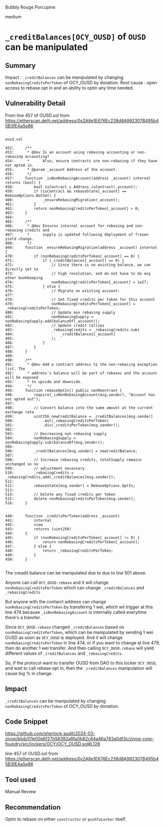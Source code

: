 Bubbly Rouge Porcupine

medium

# `_creditBalances[OCY_OUSD]`  of `OUSD` can be manipulated

## Summary
Impact : `_creditBalances` can be manipulated by changing `nonRebasingCreditsPerToken` of OCY_OUSD by donation.
Root cause : open access to rebase opt in and an ability to optin any time needed.


## Vulnerability Detail

From line 457 of OUSD.sol from https://etherscan.deth.net/address/0x2A8e1E676Ec238d8A992307B495b45B3fEAa5e86

```solidity

ousd.sol

452:     /**
453:      * @dev Is an account using rebasing accounting or non-rebasing accounting?
454:      *      Also, ensure contracts are non-rebasing if they have not opted in.
455:      * @param _account Address of the account.
456:      */
457:     function _isNonRebasingAccount(address _account) internal returns (bool) {
458:         bool isContract = Address.isContract(_account);
459:         if (isContract && rebaseState[_account] == RebaseOptions.NotSet) {
460:             _ensureRebasingMigration(_account);
461:         }
462:         return nonRebasingCreditsPerToken[_account] > 0;
463:     }
464: 
465:     /**
466:      * @dev Ensures internal account for rebasing and non-rebasing credits and
467:      *      supply is updated following deployment of frozen yield change.
468:      */
469:     function _ensureRebasingMigration(address _account) internal {
470:         if (nonRebasingCreditsPerToken[_account] == 0) {
471:             if (_creditBalances[_account] == 0) {
472:                 // Since there is no existing balance, we can directly set to
473:                 // high resolution, and do not have to do any other bookkeeping
474:                 nonRebasingCreditsPerToken[_account] = 1e27;
475:             } else {
476:                 // Migrate an existing account:
477: 
478:                 // Set fixed credits per token for this account
479:                 nonRebasingCreditsPerToken[_account] = _rebasingCreditsPerToken;
480:                 // Update non rebasing supply
481:                 nonRebasingSupply = nonRebasingSupply.add(balanceOf(_account));
482:                 // Update credit tallies
483:                 _rebasingCredits = _rebasingCredits.sub(
484:                     _creditBalances[_account]
485:                 );
486:             }
487:         }
488:     }
489: 
490:     /**
491:      * @dev Add a contract address to the non-rebasing exception list. The
492:      * address's balance will be part of rebases and the account will be exposed
493:      * to upside and downside.
494:      */
495:     function rebaseOptIn() public nonReentrant {
496:         require(_isNonRebasingAccount(msg.sender), "Account has not opted out");
497: 
498:         // Convert balance into the same amount at the current exchange rate
499:         uint256 newCreditBalance = _creditBalances[msg.sender]
500:             .mul(_rebasingCreditsPerToken)
501:             .div(_creditsPerToken(msg.sender));
502: 
503:         // Decreasing non rebasing supply
504:         nonRebasingSupply = nonRebasingSupply.sub(balanceOf(msg.sender));
505: 
506:         _creditBalances[msg.sender] = newCreditBalance;
507: 
508:         // Increase rebasing credits, totalSupply remains unchanged so no
509:         // adjustment necessary
510:         _rebasingCredits = _rebasingCredits.add(_creditBalances[msg.sender]);
511: 
512:         rebaseState[msg.sender] = RebaseOptions.OptIn;
513: 
514:         // Delete any fixed credits per token
515:         delete nonRebasingCreditsPerToken[msg.sender];
516:     }


440:     function _creditsPerToken(address _account)
441:         internal
442:         view
443:         returns (uint256)
444:     {
445:         if (nonRebasingCreditsPerToken[_account] != 0) {
446:             return nonRebasingCreditsPerToken[_account];
447:         } else {
448:             return _rebasingCreditsPerToken;
449:         }
450:     }


```

The creadit balance can be manipulated due to due to line 501 above.

Anyone can call `OCY_OUSD.rebase` and it will change `nonRebasingCreditsPerToken` which can change `_creditBalances` and `_rebasingCredits`

But anyone with the contarct address can change `nonRebasingCreditsPerToken` by transfering 1 wei, which wil trigger at this line 474 because `_isNonRebasingAccount` is internally called everytime there's a transfer.

Since `OCY_OUSD.rebase` changed `_creditBalances` based on `nonRebasingCreditsPerToken`, which can be manipulated by sending 1 wei OUSD as soon as `OCY_OUSD` is deployed. And it will change `nonRebasingCreditsPerToken` in line  474, or if you want to change at line 479, then do another 1 wei transfer. And then calling `OCY_OUSD.rebase` will yield different values of `_creditBalances` and `_rebasingCredits`.


So, if the protocol want to transfer OUSD from DAO to this locker `OCY_OUSD`, and wait to call rebase opt in, then the `_creditBalances` manipulation will cause big % in change.

## Impact
`_creditBalances` can be manipulated by changing `nonRebasingCreditsPerToken` of OCY_OUSD by donation.

## Code Snippet
https://github.com/sherlock-audit/2024-03-zivoe/blob/01e00e6f27b58392a6fa0b82c84a46a783a0df3c/zivoe-core-foundry/src/lockers/OCY/OCY_OUSD.sol#L128

 line 457 of OUSD.sol from https://etherscan.deth.net/address/0x2A8e1E676Ec238d8A992307B495b45B3fEAa5e86
 
## Tool used

Manual Review

## Recommendation

Optin to rebase on either `constructor` or `pushToLocker` itself.
